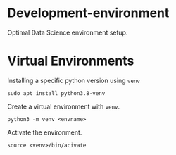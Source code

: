 # Development-environment
Optimal Data Science environment setup. 


# Virtual Environments
Installing a specific python version using `venv`

```shell
sudo apt install python3.8-venv    
```

Create a virtual environment with `venv`. 

```shell
python3 -m venv <envname>
```

Activate the environment. 
```shell
source <venv>/bin/acivate
```

